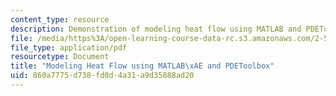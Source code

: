 ```yaml
---
content_type: resource
description: Demonstration of modeling heat flow using MATLAB and PDEToolbox.
file: /media/https%3A/open-learning-course-data-rc.s3.amazonaws.com/2-51-intermediate-heat-and-mass-transfer-fall-2008/860a7775d738fd0d4a31a9d35888ad20_heatflow.pdf
file_type: application/pdf
resourcetype: Document
title: "Modeling Heat Flow using MATLAB\xAE and PDEToolbox"
uid: 860a7775-d738-fd0d-4a31-a9d35888ad20
---
```

